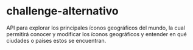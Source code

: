# challenge-alternativo
API para explorar los principales íconos geográficos del mundo, la cual permitirá conocer y modificar los íconos geográficos y entender en qué ciudades o países estos se encuentran.
